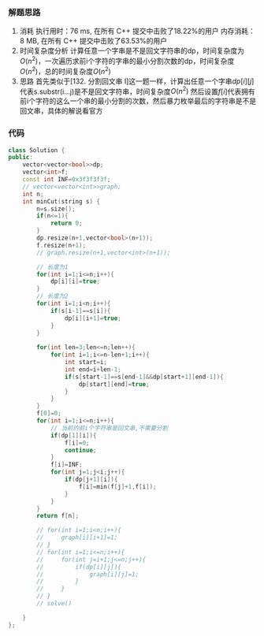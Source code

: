 ### 解题思路
1. 消耗 
执行用时：76 ms, 在所有 C++ 提交中击败了18.22%的用户
内存消耗：8 MB, 在所有 C++ 提交中击败了63.53%的用户
2. 时间复杂度分析
计算任意一个字串是不是回文字符串的dp，时间复杂度为$O(n^2)$，一次遍历求前i个字符的字串的最小分割次数的dp，时间复杂度$O(n^2)$，总的时间复杂度$O(n^2)$
3. 思路
首先类似于[132. 分割回文串 I]这一题一样，计算出任意一个字串$dp[i][j]$代表s.substr(i...j)是不是回文字符串，时间复杂度$O(n^2)$
然后设置$f[i]$代表拥有前i个字符的这么一个串的最小分割的次数，然后暴力枚举最后的字符串是不是回文串，具体的解说看官方
### 代码

```cpp
class Solution {
public:
    vector<vector<bool>>dp;
    vector<int>f;
    const int INF=0x3f3f3f3f;
    // vector<vector<int>>graph;
    int n;
    int minCut(string s) {
        n=s.size();
        if(n<=1){
            return 0;
        }
        dp.resize(n+1,vector<bool>(n+1));
        f.resize(n+1);
        // graph.resize(n+1,vector<int>(n+1));

        // 长度为1
        for(int i=1;i<=n;i++){
            dp[i][i]=true;
        }
        // 长度为2
        for(int i=1;i<n;i++){
            if(s[i-1]==s[i]){
                dp[i][i+1]=true;
            }
        }
        
        for(int len=3;len<=n;len++){
            for(int i=1;i<=n-len+1;i++){
                int start=i;
                int end=i+len-1;
                if(s[start-1]==s[end-1]&&dp[start+1][end-1]){
                    dp[start][end]=true;
                }
            }
        }
        f[0]=0;
        for(int i=1;i<=n;i++){
            // 当前的前i个字符串是回文串,不需要分割
            if(dp[1][i]){
                f[i]=0;
                continue;
            }
            f[i]=INF;
            for(int j=1;j<i;j++){
                if(dp[j+1][i]){
                    f[i]=min(f[j]+1,f[i]);
                }
            }
        }
        return f[n];

        // for(int i=1;i<n;i++){
        //     graph[i][i+1]=1;
        // }
        // for(int i=1;i<=n;i++){
        //     for(int j=i+1;j<=n;j++){
        //         if(dp[i][j]){
        //             graph[i][j]=1;
        //         }
        //     }
        // }
        // solve()

    }
};
```